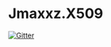 # Jmaxxz.X509

[![Gitter](https://badges.gitter.im/Join%20Chat.svg)](https://gitter.im/jmaxxz/Jmaxxz.X509?utm_source=badge&utm_medium=badge&utm_campaign=pr-badge&utm_content=badge)
